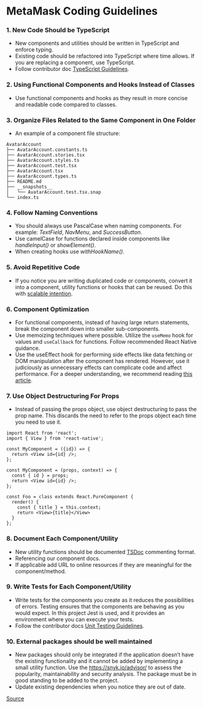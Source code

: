 # MetaMask Coding Guidelines

### 1. New Code Should be TypeScript
- New components and utilities should be written in TypeScript and enforce typing.
- Existing code should be refactored into TypeScript where time allows. If you are replacing a component, use TypeScript.
- Follow contributor doc [TypeScript Guidelines](https://github.com/MetaMask/contributor-docs/blob/main/docs/typescript.md).

### 2. Using Functional Components and Hooks Instead of Classes
- Use functional components and hooks as they result in more concise and readable code compared to classes.

### 3. Organize Files Related to the Same Component in One Folder
- An example of a component file structure:

```.tsx
AvatarAccount
├── AvatarAccount.constants.ts
├── AvatarAccount.stories.tsx
├── AvatarAccount.styles.ts
├── AvatarAccount.test.tsx
├── AvatarAccount.tsx
├── AvatarAccount.types.ts
├── README.md
├── __snapshots__
│   └── AvatarAccount.test.tsx.snap
└── index.ts
```

### 4. Follow Naming Conventions
- You should always use PascalCase when naming components. For example: *TextField*, *NavMenu*, and *SuccessButton*.
- Use camelCase for functions declared inside components like *handleInput()* or *showElement()*.
- When creating hooks use *withHookName()*.

### 5. Avoid Repetitive Code
- If you notice you are writing duplicated code or components, convert it into a component, utility functions or hooks that can be reused. Do this with [scalable intention](https://sandimetz.com/blog/2016/1/20/the-wrong-abstraction).

### 6. Component Optimization
- For functional components, instead of having large return statements, break the component down into smaller sub-components.
- Use memoizing techniques where possible. Utilize the `useMemo` hook for values and `useCallback` for functions. Follow recommended React Native guidance.
- Use the useEffect hook for performing side effects like data fetching or DOM manipulation after the component has rendered. However, use it judiciously as unnecessary effects can complicate code and affect performance. For a deeper understanding, we recommend reading [this article](https://react.dev/learn/you-might-not-need-an-effect).

### 7. Use Object Destructuring For Props
- Instead of passing the props object, use object destructuring to pass the prop name. This discards the need to refer to the props object each time you need to use it.

```tsx
import React from 'react';
import { View } from 'react-native';

const MyComponent = ({id}) => {
  return <View id={id} />;
};

const MyComponent = (props, context) => {
  const { id } = props;
  return <View id={id} />;
};

const Foo = class extends React.PureComponent {
  render() {
    const { title } = this.context;
    return <View>{title}</View>
  }
};

```

### 8. Document Each Component/Utility
- New utility functions should be documented [TSDoc](https://tsdoc.org) commenting format.
- Referencing our component docs.
- If applicable add URL to online resources if they are meaningful for the component/method.

### 9. Write Tests for Each Component/Utility
- Write tests for the components you create as it reduces the possibilities of errors. Testing ensures that the components are behaving as you would expect. In this project Jest is used, and it provides an environment where you can execute your tests.
- Follow the contributor docs [Unit Testing Guidelines](https://github.com/MetaMask/contributor-docs/blob/main/docs/unit-testing.md).

### 10. External packages should be well maintained
- New packages should only be integrated if the application doesn’t have the existing functionality and it cannot be added by implementing a small utility function. Use the https://snyk.io/advisor/ to assess the popularity, maintainability and security analysis. The package must be in good standing to be added to the project.
- Update existing dependencies when you notice they are out of date.

[Source](https://www.makeuseof.com/must-follow-react-practices/)

